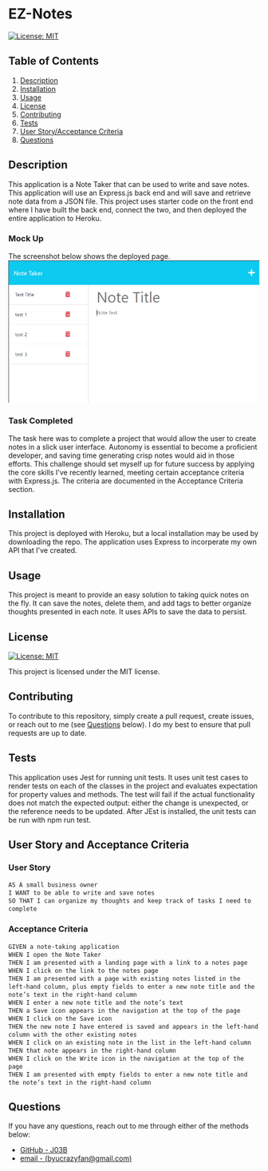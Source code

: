 # EZ-Notes

[![License: MIT](https://img.shields.io/badge/License-MIT-yellow.svg)](https://opensource.org/licenses/MIT)

## Table of Contents

1. [Description](#description)
2. [Installation](#installation)
3. [Usage](#usage)
4. [License](#license)
5. [Contributing](#contributing)
6. [Tests](#tests)
7. [User Story/Acceptance Criteria](#user-story-and-acceptance-criteria)
8. [Questions](#questions)

## Description

This application is a Note Taker that can be used to write and save notes. This application will use an Express.js back end and will save and retrieve note data from a JSON file. This project uses starter code on the front end where I have built the back end, connect the two, and then deployed the entire application to Heroku. 

### Mock Up

The screenshot below shows the deployed page.
[![An example of the deployed page with several notes already saved.](./assets/mockup-demo.png)](./assets/mockup-demo.png)

### Task Completed
The task here was to complete a project that would allow the user to create notes in a slick user interface. Autonomy is essential to become a proficient developer, and saving time generating crisp notes would aid in those efforts. This challenge should set myself up for future success by applying the core skills I've recently learned, meeting certain acceptance criteria with Express.js. The criteria are documented in the Acceptance Criteria section. 

## Installation

This project is deployed with Heroku, but a local installation may be used by downloading the repo. The application uses Express to incorperate my own API that I've created.

## Usage

This project is meant to provide an easy solution to taking quick notes on the fly. It can save the notes, delete them, and add tags to better organize thoughts presented in each note. It uses APIs to save the data to persist. 

## License

[![License: MIT](https://img.shields.io/badge/License-MIT-yellow.svg)](https://opensource.org/licenses/MIT)

This project is licensed under the MIT license.

## Contributing

To contribute to this repository, simply create a pull request, create issues, or reach out to me (see [Questions](#questions) below). I do my best to ensure that pull requests are up to date. 

## Tests

This application uses Jest for running unit tests. It uses unit test cases to render tests on each of the classes in the project and evaluates expectation for property values and methods. The test will fail if the actual functionality does not match the expected output: either the change is unexpected, or the reference  needs to be updated. After JEst is installed, the unit tests can be run with npm run test.

## User Story and Acceptance Criteria

### User Story
```
AS A small business owner
I WANT to be able to write and save notes
SO THAT I can organize my thoughts and keep track of tasks I need to complete
```

### Acceptance Criteria
```
GIVEN a note-taking application
WHEN I open the Note Taker
THEN I am presented with a landing page with a link to a notes page
WHEN I click on the link to the notes page
THEN I am presented with a page with existing notes listed in the left-hand column, plus empty fields to enter a new note title and the note’s text in the right-hand column
WHEN I enter a new note title and the note’s text
THEN a Save icon appears in the navigation at the top of the page
WHEN I click on the Save icon
THEN the new note I have entered is saved and appears in the left-hand column with the other existing notes
WHEN I click on an existing note in the list in the left-hand column
THEN that note appears in the right-hand column
WHEN I click on the Write icon in the navigation at the top of the page
THEN I am presented with empty fields to enter a new note title and the note’s text in the right-hand column
```

## Questions

If you have any questions, reach out to me through either of the methods below:
- [GitHub - J03B](https://github.com/J03B/)
- [email - (byucrazyfan@gmail.com)](mailto:byucrazyfan@gmail.com)
